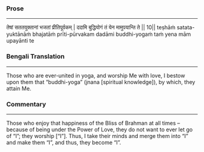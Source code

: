 ### Prose 
 --- 
तेषां सततयुक्तानां भजतां प्रीतिपूर्वकम् |
ददामि बुद्धियोगं तं येन मामुपयान्ति ते || 10||
teṣhāṁ satata-yuktānāṁ bhajatāṁ prīti-pūrvakam
dadāmi buddhi-yogaṁ taṁ yena mām upayānti te

### Bengali Translation 
 --- 
Those who are ever-united in yoga, and worship Me with love, I bestow upon them that “buddhi-yoga” (jnana [spiritual knowledge]), by which, they attain Me.

### Commentary 
 --- 
Those who enjoy that happiness of the Bliss of Brahman at all times – because of being under the Power of Love, they do not want to ever let go of “I”; they worship [“I”]. Thus, I take their minds and merge them into “I” and make them “I”, and thus, they become “I”.